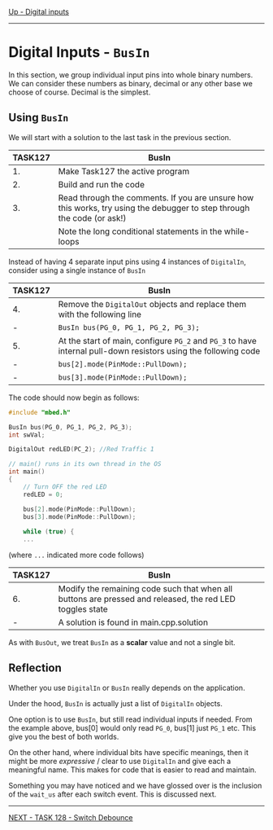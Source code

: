 [Up - Digital inputs](Digital_Inputs_1.md)

--- 

# Digital Inputs - `BusIn`
In this section, we group individual input pins into whole binary numbers. We can consider these numbers as binary, decimal or any other base we choose of course. Decimal is the simplest.

## Using `BusIn`
We will start with a solution to the last task in the previous section.

| TASK127 | BusIn |
| --- | --- |
| 1. | Make Task127 the active program |
| 2. | Build and run the code |
| 3. | Read through the comments. If you are unsure how this works, try using the debugger to step through the code (or ask!) |
| | Note the long conditional statements in the while-loops |

Instead of having 4 separate input pins using 4 instances of `DigitalIn`, consider using a single instance of `BusIn`

| TASK127 | BusIn |
| --- | --- |
| 4. | Remove the `DigitalOut` objects and replace them with the following line |
| - | `BusIn bus(PG_0, PG_1, PG_2, PG_3);` |
| 5. | At the start of main, configure `PG_2` and `PG_3` to have internal pull-down resistors using the following code |
| - | `bus[2].mode(PinMode::PullDown);` |
| - | `bus[3].mode(PinMode::PullDown);` |

The code should now begin as follows:

```C++
#include "mbed.h"

BusIn bus(PG_0, PG_1, PG_2, PG_3);
int swVal;

DigitalOut redLED(PC_2); //Red Traffic 1

// main() runs in its own thread in the OS
int main()
{
    // Turn OFF the red LED
    redLED = 0;

    bus[2].mode(PinMode::PullDown);
    bus[3].mode(PinMode::PullDown);
    
    while (true) {
    ...
```

(where `...` indicated more code follows)

| TASK127 | BusIn |
| --- | --- |
| 6. | Modify the remaining code such that when all buttons are pressed and released, the red LED toggles state |
| - | A solution is found in main.cpp.solution |

As with `BusOut`, we treat `BusIn` as a **scalar** value and not a single bit.

## Reflection
Whether you use `DigitalIn` or `BusIn` really depends on the application.

Under the hood, `BusIn` is actually just a list of `DigitalIn` objects.

One option is to use `BusIn`, but still read individual inputs if needed. From the example above, bus[0] would only read `PG_0`, bus[1] just `PG_1` etc. This give you the best of both worlds.

On the other hand, where individual bits have specific meanings, then it might be more *expressive* / clear to use `DigitalIn` and give each a meaningful name. This makes for code that is easier to read and maintain.

Something you may have noticed and we have glossed over is the inclusion of the `wait_us` after each switch event. This is discussed next.

--- 

[NEXT - TASK 128 - Switch Debounce](TASK128.md)